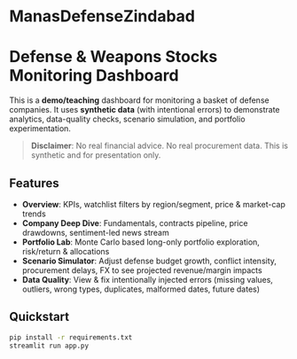# ManasDefenseZindabad
# Defense & Weapons Stocks Monitoring Dashboard

This is a **demo/teaching** dashboard for monitoring a basket of defense companies.
It uses **synthetic data** (with intentional errors) to demonstrate analytics, data-quality checks,
scenario simulation, and portfolio experimentation.

> **Disclaimer**: No real financial advice. No real procurement data. This is synthetic and for presentation only.

## Features

- **Overview**: KPIs, watchlist filters by region/segment, price & market-cap trends
- **Company Deep Dive**: Fundamentals, contracts pipeline, price drawdowns, sentiment-led news stream
- **Portfolio Lab**: Monte Carlo based long-only portfolio exploration, risk/return & allocations
- **Scenario Simulator**: Adjust defense budget growth, conflict intensity, procurement delays, FX to see projected revenue/margin impacts
- **Data Quality**: View & fix intentionally injected errors (missing values, outliers, wrong types, duplicates, malformed dates, future dates)

## Quickstart

```bash
pip install -r requirements.txt
streamlit run app.py
